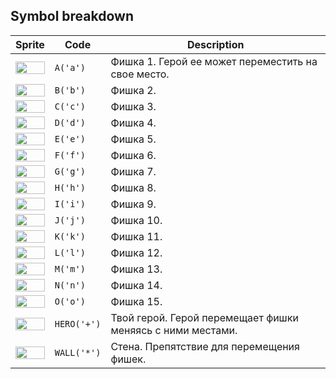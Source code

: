 <meta charset="UTF-8">

## Symbol breakdown
| Sprite | Code | Description |
| -------- | -------- | -------- |
|<img src="/codenjoy-contest/resources/fifteen/sprite/a.png" style="height:100%;" /> | `A('a')` | Фишка 1. Герой ее может переместить на свое место. | 
|<img src="/codenjoy-contest/resources/fifteen/sprite/b.png" style="height:100%;" /> | `B('b')` | Фишка 2. | 
|<img src="/codenjoy-contest/resources/fifteen/sprite/c.png" style="height:100%;" /> | `C('c')` | Фишка 3. | 
|<img src="/codenjoy-contest/resources/fifteen/sprite/d.png" style="height:100%;" /> | `D('d')` | Фишка 4. | 
|<img src="/codenjoy-contest/resources/fifteen/sprite/e.png" style="height:100%;" /> | `E('e')` | Фишка 5. | 
|<img src="/codenjoy-contest/resources/fifteen/sprite/f.png" style="height:100%;" /> | `F('f')` | Фишка 6. | 
|<img src="/codenjoy-contest/resources/fifteen/sprite/g.png" style="height:100%;" /> | `G('g')` | Фишка 7. | 
|<img src="/codenjoy-contest/resources/fifteen/sprite/h.png" style="height:100%;" /> | `H('h')` | Фишка 8. | 
|<img src="/codenjoy-contest/resources/fifteen/sprite/i.png" style="height:100%;" /> | `I('i')` | Фишка 9. | 
|<img src="/codenjoy-contest/resources/fifteen/sprite/j.png" style="height:100%;" /> | `J('j')` | Фишка 10. | 
|<img src="/codenjoy-contest/resources/fifteen/sprite/k.png" style="height:100%;" /> | `K('k')` | Фишка 11. | 
|<img src="/codenjoy-contest/resources/fifteen/sprite/l.png" style="height:100%;" /> | `L('l')` | Фишка 12. | 
|<img src="/codenjoy-contest/resources/fifteen/sprite/m.png" style="height:100%;" /> | `M('m')` | Фишка 13. | 
|<img src="/codenjoy-contest/resources/fifteen/sprite/n.png" style="height:100%;" /> | `N('n')` | Фишка 14. | 
|<img src="/codenjoy-contest/resources/fifteen/sprite/o.png" style="height:100%;" /> | `O('o')` | Фишка 15. | 
|<img src="/codenjoy-contest/resources/fifteen/sprite/hero.png" style="height:100%;" /> | `HERO('+')` | Твой герой. Герой перемещает фишки меняясь с ними местами. | 
|<img src="/codenjoy-contest/resources/fifteen/sprite/wall.png" style="height:100%;" /> | `WALL('*')` | Стена. Препятствие для перемещения фишек. | 
